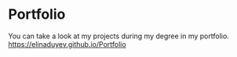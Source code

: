 # Portfolio
You can take a look at my projects during my degree in my portfolio.
https://elinaduyev.github.io/Portfolio
